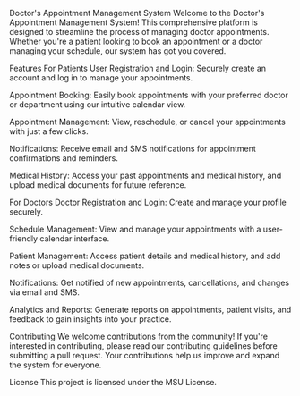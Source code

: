 Doctor's Appointment Management System
Welcome to the Doctor's Appointment Management System! This comprehensive platform is designed to streamline the process of managing doctor appointments. Whether you're a patient looking to book an appointment or a doctor managing your schedule, our system has got you covered.

Features
For Patients
User Registration and Login: Securely create an account and log in to manage your appointments.

Appointment Booking: Easily book appointments with your preferred doctor or department using our intuitive calendar view.

Appointment Management: View, reschedule, or cancel your appointments with just a few clicks.

Notifications: Receive email and SMS notifications for appointment confirmations and reminders.

Medical History: Access your past appointments and medical history, and upload medical documents for future reference.

For Doctors
Doctor Registration and Login: Create and manage your profile securely.

Schedule Management: View and manage your appointments with a user-friendly calendar interface.

Patient Management: Access patient details and medical history, and add notes or upload medical documents.

Notifications: Get notified of new appointments, cancellations, and changes via email and SMS.

Analytics and Reports: Generate reports on appointments, patient visits, and feedback to gain insights into your practice.

Contributing
We welcome contributions from the community! If you're interested in contributing, please read our contributing guidelines before submitting a pull request. Your contributions help us improve and expand the system for everyone.

License
This project is licensed under the MSU License. 
